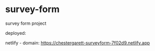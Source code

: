 # survey-form
survey form project

deployed:

netlify - domain: https://chestergarett-surveyform-7f02d9.netlify.app
